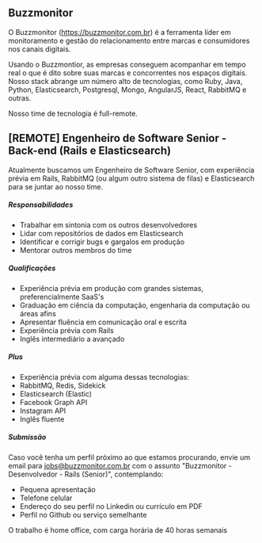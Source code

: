 ## Buzzmonitor

O Buzzmonitor (https://buzzmonitor.com.br) é a ferramenta líder em monitoramento e gestão do relacionamento entre marcas e consumidores nos canais digitais. 

Usando o Buzzmontior, as empresas conseguem acompanhar em tempo real o que é dito sobre suas marcas e concorrentes nos espaços digitais. Nosso stack abrange um número alto de tecnologias, como Ruby, Java, Python, Elasticsearch, Postgresql, Mongo, AngularJS, React, RabbitMQ e outras. 

Nosso time de tecnologia é full-remote.

## [REMOTE] Engenheiro de Software Senior - Back-end (Rails e Elasticsearch)

Atualmente buscamos um Engenheiro de Software Senior, com experiência prévia em Rails, RabbitMQ (ou algum outro sistema de filas) e Elasticsearch para se juntar ao nosso time. 

##### Responsabilidades
* Trabalhar em sintonia com os outros desenvolvedores
* Lidar com repositórios de dados em Elasticsearch
* Identificar e corrigir bugs e gargalos em produção
* Mentorar outros membros do time 

##### Qualificações
* Experiência prévia em produção com grandes sistemas, preferencialmente SaaS's
* Graduação em ciência da computação, engenharia da computação ou áreas afins
* Apresentar fluência em comunicação oral e escrita
* Experiência prévia com Rails
* Inglês intermediário a avançado

##### Plus
* Experiência prévia com alguma dessas tecnologias:
* RabbitMQ, Redis, Sidekick
* Elasticsearch (Elastic)
* Facebook Graph API
* Instagram API
* Inglês fluente

##### Submissão
Caso você tenha um perfil próximo ao que estamos procurando, envie um email para jobs@buzzmonitor.com.br com o assunto "Buzzmonitor - Desenvolvedor - Rails (Senior)", contemplando:

* Pequena apresentação
* Telefone celular
* Endereço do seu perfil no Linkedin ou currículo em PDF
* Perfil no Github ou serviço semelhante

O trabalho é home office, com carga horária de 40 horas semanais
